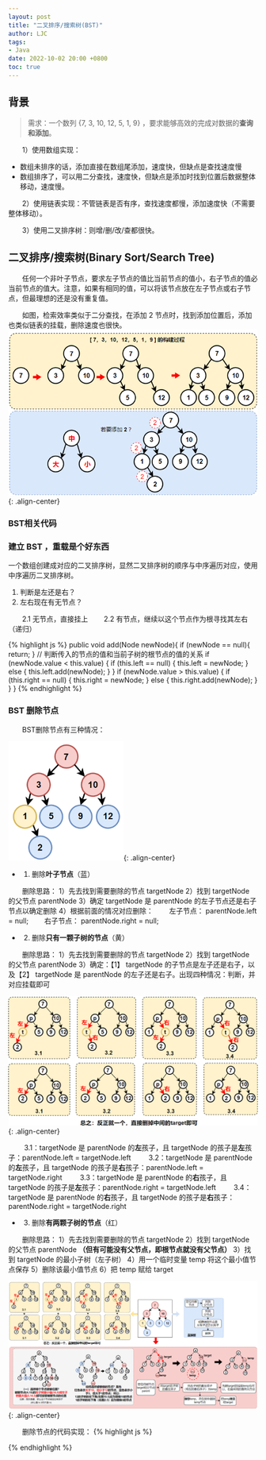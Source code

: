 ```yaml
---
layout: post
title: "二叉排序/搜索树(BST)"
author: LJC
tags:
- Java
date: 2022-10-02 20:00 +0800
toc: true
---
```

## 背景
> 需求：一个数列 {7, 3, 10, 12, 5, 1, 9} ，要求能够高效的完成对数据的**查询和添加**。

&emsp;&emsp;1）使用数组实现：
- 数组未排序的话，添加直接在数组尾添加，速度快，但缺点是查找速度慢
- 数组排序了，可以用二分查找，速度快，但缺点是添加时找到位置后数据整体移动，速度慢。

&emsp;&emsp;2）使用链表实现：不管链表是否有序，查找速度都慢，添加速度快（不需要整体移动）。

&emsp;&emsp;3）使用二叉排序树：则增/删/改/查都很快。

## 二叉排序/搜索树(Binary Sort/Search Tree)

&emsp;&emsp;任何一个非叶子节点，要求左子节点的值比当前节点的值小，右子节点的值必当前节点的值大。注意，如果有相同的值，可以将该节点放在左子节点或右子节点，但最理想的还是没有重复值。

&emsp;&emsp;如图，检索效率类似于二分查找，在添加 2 节点时，找到添加位置后，添加也类似链表的挂载，删除速度也很快。
![bst01.png](/images/bst01.png "BST"){: .align-center}

### BST相关代码

### 建立 BST ，重载是个好东西

一个数组创建成对应的二叉排序树，显然二叉排序树的顺序与中序遍历对应，使用中序遍历二叉排序树。

1. 判断是左还是右？
2. 左右现在有无节点？

&emsp;&emsp;2.1 无节点，直接挂上
&emsp;&emsp;2.2 有节点，继续以这个节点作为根寻找其左右（递归）

{% highlight js %}
    public void add(Node newNode){
        if (newNode == null){
            return;
        }
        // 判断传入的节点的值和当前子树的根节点的值的关系
        if (newNode.value < this.value) {
            if (this.left == null) {
                this.left = newNode;
            }
            else {
                this.left.add(newNode);
            }
        }
        if (newNode.value > this.value) {
            if (this.right == null) {
                this.right = newNode;
            }
            else {
                this.right.add(newNode);
            }
        }
    }
{% endhighlight %}

### BST 删除节点

&emsp;&emsp;BST删除节点有三种情况：

![bst02.png](/images/bst02.png "BST"){: .align-center}

- 1) 删除**叶子节点**（蓝）

&emsp;&emsp;删除思路：
1）先去找到需要删除的节点 targetNode
2）找到 targetNode 的父节点 parentNode 
3）确定 targetNode 是 parentNode 的左子节点还是右子节点以确定删除
4）根据前面的情况对应删除：
&emsp;&emsp;左子节点： parentNode.left  = null;
&emsp;&emsp;右子节点： parentNode.right = null;

- 2) 删除**只有一颗子树的节点**（黄）

&emsp;&emsp;删除思路：
1）先去找到需要删除的节点 targetNode
2）找到 targetNode 的父节点 parentNode 
3）确定：【1】 targetNode 的子节点是左子还是右子，以及【2】 targetNode 是 parentNode 的左子还是右子。出现四种情况：判断，并对应挂载即可

![BSTdel01.png](/images/BSTdel01.png "BST-delete-situation2"){: .align-center}

&emsp;&emsp; 3.1：targetNode 是 parentNode 的**左**孩子，且 targetNode 的孩子是**左**孩子：parentNode.left = targetNode.left
&emsp;&emsp; 3.2：targetNode 是 parentNode 的**左**孩子，且 targetNode 的孩子是**右**孩子：parentNode.left = targetNode.right
&emsp;&emsp; 3.3：targetNode 是 parentNode 的**右**孩子，且 targetNode 的孩子是**左**孩子：parentNode.right = targetNode.left
&emsp;&emsp; 3.4：targetNode 是 parentNode 的**右**孩子，且 targetNode 的孩子是**右**孩子：parentNode.right = targetNode.right

- 3) 删除**有两颗子树的节点**（红）

&emsp;&emsp;删除思路：
1）先去找到需要删除的节点 targetNode
2）找到 targetNode 的父节点 parentNode **（但有可能没有父节点，即根节点就没有父节点）**
3）找到 targetNode 的最小子树（左子树）
4）用一个临时变量 temp 将这个最小值节点保存
5）删除该最小值节点
6）把 temp 赋给 target

![bstdel02.png](/images/bstdel02.png "BST-delete-all-situation"){: .align-center}

&emsp;&emsp;删除节点的代码实现：
{% highlight js %}

{% endhighlight %}
